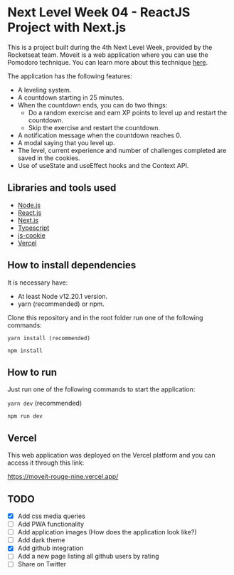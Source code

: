 # Next Level Week 04 - ReactJS Project with Next.js

This is a project built during the 4th Next Level Week, provided by the Rocketseat team. Moveit is a web application where you can use the Pomodoro technique. You can learn more about this technique [here](https://francescocirillo.com/pages/pomodoro-technique).

The application has the following features:
- A leveling system.
- A countdown starting in 25 minutes.
- When the countdown ends, you can do two things:
    - Do a random exercise and earn XP points to level up and restart the countdown.
    - Skip the exercise and restart the countdown.
- A notification message when the countdown reaches 0.
- A modal saying that you level up.
- The level, current experience and number of challenges completed are saved in the cookies.
- Use of useState and useEffect hooks and the Context API.

## Libraries and tools used

- [Node.js](https://nodejs.org/en/)
- [React.js](https://reactjs.org/)
- [Next.js](https://nextjs.org/)
- [Typescript](https://www.typescriptlang.org/)
- [js-cookie](https://github.com/js-cookie/js-cookie)
- [Vercel](https://vercel.com/)

## How to install dependencies

It is necessary have:

- At least Node v12.20.1 version. 
- yarn (recommended) or npm.

Clone this repository and in the root folder run one of the following commands:

`yarn install (recommended)`

`npm install`

## How to run

Just run one of the following commands to start the application:

`yarn dev` (recommended)

`npm run dev`

## Vercel

This web application was deployed on the Vercel platform and you can access it through this link:

https://moveit-rouge-nine.vercel.app/

## TODO

- [x] Add css media queries
- [ ] Add PWA functionality
- [ ] Add application images (How does the application look like?)
- [ ] Add dark theme
- [x] Add github integration
- [ ] Add a new page listing all github users by rating
- [ ] Share on Twitter